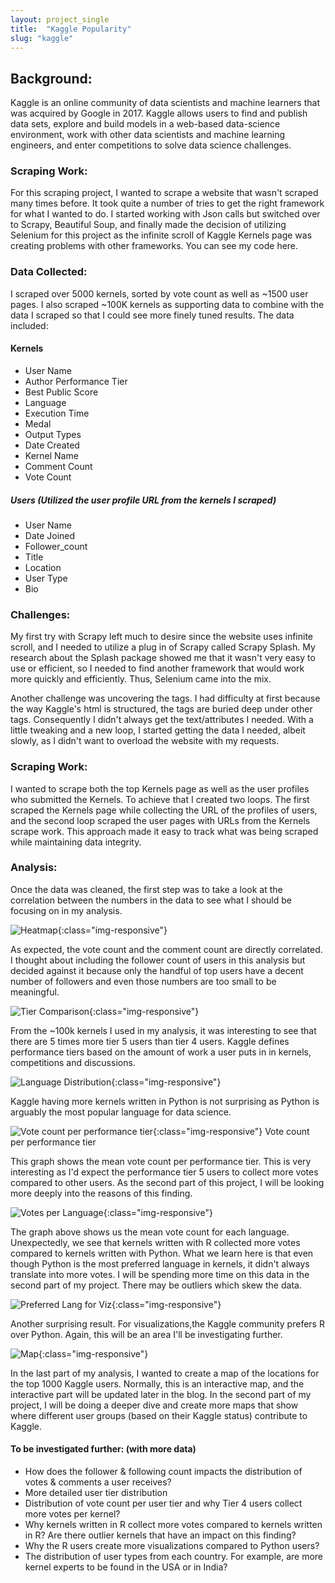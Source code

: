 ```yaml
---
layout: project_single
title:  "Kaggle Popularity"
slug: "kaggle"
---
```



## Background:

Kaggle is an online community of data scientists and machine learners that was acquired by Google in 2017. Kaggle allows users to find and publish data sets, explore and build models in a web-based data-science environment, work with other data scientists and machine learning engineers, and enter competitions to solve data science challenges.

### Scraping Work:

For this scraping project, I wanted to scrape a website that wasn't scraped many times before. It took quite a number of tries to get the right framework for what I wanted to do. I started working with Json calls but switched over to  Scrapy, Beautiful Soup, and finally made the decision of utilizing Selenium for this project as the infinite scroll of Kaggle Kernels page was creating problems with other frameworks. You can see my code here.

### Data Collected:

I scraped over 5000 kernels, sorted by vote count as well as ~1500 user pages. I also scraped ~100K kernels as supporting data to combine with the data I scraped so that I could see more finely tuned results. The data included:

#### Kernels
* User Name
* Author Performance Tier
* Best Public Score
* Language
* Execution Time
* Medal
* Output Types
* Date Created
* Kernel Name
* Comment Count
* Vote Count

##### Users (Utilized the user profile URL from the kernels I scraped)
* User Name
* Date Joined
* Follower_count
* Title
* Location
* User Type
* Bio

### Challenges:

My first try with Scrapy left much to desire since the website uses infinite scroll, and I needed to utilize a plug in of Scrapy called Scrapy Splash. My research about the Splash package showed me that it wasn't very easy to use or efficient, so I needed to find another  framework that would work more quickly and efficiently. Thus, Selenium came into the mix.

Another challenge was uncovering the tags. I had difficulty at first because the way Kaggle's html is structured,  the tags are buried deep under other tags. Consequently I didn't always get the text/attributes I needed. With a little tweaking and a new loop, I started getting the data I needed, albeit slowly, as I didn't want to overload the website with my requests.

### Scraping Work:

I wanted to scrape both the top Kernels page as well as the user profiles who submitted the Kernels. To achieve that  I created two  loops.  The first scraped the Kernels page while collecting the URL of the profiles of users, and the second loop scraped the user pages with URLs from the Kernels scrape work. This approach made it easy to track what was being scraped while maintaining  data integrity.

### Analysis:

Once the data was cleaned, the first step was to take a look at the correlation between the numbers in the data to see what I should be focusing on in my analysis.

![Heatmap](/static/projects/k_heatmap.png){:class="img-responsive"}

As expected, the vote count and the comment count are directly correlated. I thought about including the follower count of users in this analysis but decided against it because only the handful of top users have a decent number of followers and even those numbers are too small to be meaningful.

![Tier Comparison](/static/projects/k_user_tiers_comparison.png){:class="img-responsive"}

From the ~100k kernels I used in my analysis, it was interesting to see that there are 5 times more tier 5 users than tier 4 users. Kaggle defines performance tiers based on the amount of work a user puts in in kernels, competitions and discussions.

![Language Distribution](/static/projects/k_lang_dist.png){:class="img-responsive"}

Kaggle having more kernels written in Python is not surprising as Python is arguably the most popular language for data science.

![Vote count per performance tier](/static/projects/k_mean_vote.png){:class="img-responsive"}
Vote count per performance tier

This graph shows the mean vote count per performance tier. This is very interesting as I'd expect the performance tier 5 users to collect more votes compared to other users. As the second part of this project, I will be looking more  deeply into the reasons of this finding.

![Votes per Language](/static/projects/k_mean_vote_lang.png){:class="img-responsive"}

The graph above shows us the mean vote count for each language. Unexpectedly, we see that kernels written with R collected more votes compared to kernels written with Python. What we learn here is that even though Python is the most preferred language in kernels, it didn't always translate into more votes. I will be spending more time on this data in the second part of my project. There may be outliers which skew the data.

![Preferred Lang for Viz](/static/projects/k_vis_count.png){:class="img-responsive"}

Another surprising result. For visualizations,the  Kaggle community prefers R over Python. Again, this will be an area I'll be investigating further.

![Map](/static/projects/k_map.png){:class="img-responsive"}

In the last part of my analysis, I wanted to create a map of the locations for the top 1000  Kaggle users. Normally, this is an interactive map, and the interactive part will be updated later in the blog. In the second part of my project, I will be doing a deeper dive and create more maps that show where different user groups (based on their Kaggle status) contribute to Kaggle.

#### To be investigated further: (with more data)
* How does the follower & following count impacts the distribution of votes & comments a user receives?
* More detailed user tier distribution
* Distribution of vote count per user tier and why Tier 4 users collect more votes per kernel?
* Why kernels written in R collect more votes compared to kernels written in R? Are there outlier kernels that have an impact on this finding?
* Why the R users create more visualizations compared to Python users?
* The distribution of user types from each country. For example, are more kernel experts to be found in the USA or in India? 
